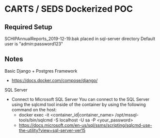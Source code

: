 # CARTS / SEDS Dockerized POC

## Required Setup

SCHIPAnnualReports_2019-12-19.bak placed in sql-server directory
Default user is "admin:password123"

## Notes

Basic Django + Postgres Framework

- https://docs.docker.com/compose/django/

SQL Server

- Connect to Microsoft SQL Server You can connect to the SQL Server using the sqlcmd tool inside of the container by using the following command on the host:
  - docker exec -it <container_id|container_name> /opt/mssql-tools/bin/sqlcmd -S localhost -U sa -P <your_password>
  - https://docs.microsoft.com/en-us/sql/ssms/scripting/sqlcmd-use-the-utility?view=sql-server-ver15
